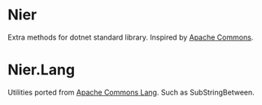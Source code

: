 # Nier
Extra methods for dotnet standard library. Inspired by [Apache Commons](https://commons.apache.org/).

# Nier.Lang
Utilities ported from [Apache Commons Lang](https://commons.apache.org/proper/commons-lang/). Such as SubStringBetween.
